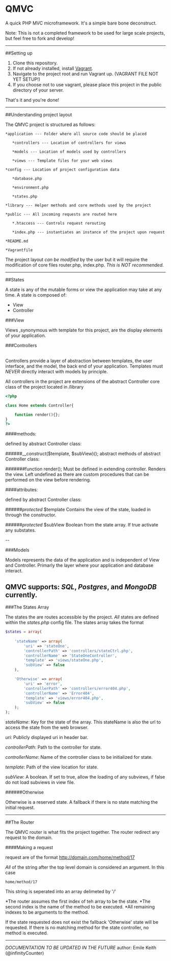 # QMVC
A quick PHP MVC microframework. It's a simple bare bone deconstruct.

Note: This is not a completed framework to be used for large scale projects, but feel free to fork and develop!
______

##Setting up

1. Clone this repository.
2. If not already installed, install [Vagrant](http://vagrantup.com).
3. Navigate to the project root and run Vagrant up. (VAGRANT FILE NOT YET SETUP!)
4. If you choose not to use vagrant, please place this project in the public directory of your server.

That's it and you're done!
______

##Understanding project layout

The QMVC project is structured as follows:
```
*application --- Folder where all source code should be placed

   *controllers --- Location of controllers for views
   
   *models --- Location of models used by controllers
   
   *views --- Template files for your web views
   
*config --- Location of project configuration data

   *database.php 
   
   *environment.php
   
   *states.php
   
*library --- Helper methods and core methods used by the project

*public --- All incoming requests are routed here

   *.htaccess --- Controls request rerouting
   
   *index.php --- instantiates an instance of the project upon request
   
*README.md

*Vagrantfile
```

The project layout *can be modified* by the user but it will require the modification of core files router.php, index.php. *This is NOT recommended.*

______

##States

A state is any of the mutable forms or view the application may take at any time.
A state is composed of:
   * View
   * Controller

###View

Views ,synonymous with template for this project, are the display elements of your application. 


###Controllers</br></br>

Controllers provide a layer of abstraction between templates, the user interface, and the model, the back end of your application.
Templates must *NEVER* directly interact with models by principle.</br>

All controllers in the project are extensions of the abstract Controller core class of the project located in /library

```php
<?php

class Home extends Controller{

    function render(){};
}
?>
```

####methods:

defined by abstract Controller class:    

######__construct($template, $subView)(); 
    abstract methods of abstract Controller class:


#######function render();
    Must be defined in extending controller. Renders the view.
    Left undefined as there are custom procedures that can be performed on the view before rendering.

####attributes:

defined by abstract Controller class:

######*protected* $template
    Contains the view of the state, loaded in through the constructor.

######*protected* $subView
    Boolean from the state array. If true activate any substates.
   
--

###Models

Models represents the data of the application and is independent of View and Controller.
Primarly the layer where your application and database interact.

QMVC supports: *SQL*, *Postgres*, and *MongoDB* currently.
--

###The States Array

The states the are routes accessible by the project. *All* states are defined within the *states.php* config file.
The states array takes the format

````php
$states = array(
    
    'stateName' => array(
        'uri' => 'stateOne',
        'controllerPath' => 'controllers/stateCtrl.php',
        'controllerName' => 'StateOneController',
        'template' => 'views/stateOne.php',
        'subView' => false
    ),

    'Otherwise' => array(
        'uri' => 'error',
        'controllerPath' => 'controllers/error404.php',
        'controllerName' => 'Error404',
        'template' => 'views/error404.php',
        'subView' => false
    );
);
````

_*stateName*_: Key for the state of the array. This stateName is also the url to access the state from the web browser.

_*uri*_: Publicly displayed uri in header bar.

_*controllerPath*_: Path to the controller for state.

_*controllerName*_: Name of the controller class to be initialized for state.

_*template*_: Path of the view location for state.

_*subView*_: A boolean. If set to true, allow the loading of any subviews, if false do not load subviews in view file.

######Otherwise

Otherwise is a reserved state. A fallback if there is no state matching the initial request.
______

##The Router

The QMVC router is what fits the project together. 
The router redirect any request to the domain.

####Making a request

request are of the format http://domain.com/home/method/17

*All* of the string after the top level domain is considered an argument.
In this case 
```
home/method/17
```
This string is seperated into an array delimeted by '/'

*The router assumes the first index of teh array to be the state.
*The second index is the name of the method to be executed.
*All remaining indexes to be arguments to the method. 

If the state requested does not exist the fallback 'Otherwise' state will be requested.
If there is no matching method for the state controller, no method is executed.

______

*DOCUMENTATION TO BE UPDATED IN THE FUTURE*
author: Emile Keith (@infinityCounter)
